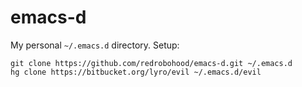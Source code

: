 # emacs-d

My personal `~/.emacs.d` directory. Setup:

```
git clone https://github.com/redrobohood/emacs-d.git ~/.emacs.d
hg clone https://bitbucket.org/lyro/evil ~/.emacs.d/evil
```
